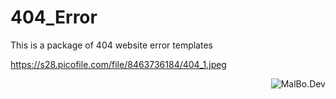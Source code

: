 # 404_Error
This is a package of 404 website error templates


https://s28.picofile.com/file/8463736184/404_1.jpeg

<a href="https://github.com/ixAmirCom"><img align="right" title="MalBo.Dev" src="https://s28.picofile.com/file/8463736184/404_1.jpeg"></a>

